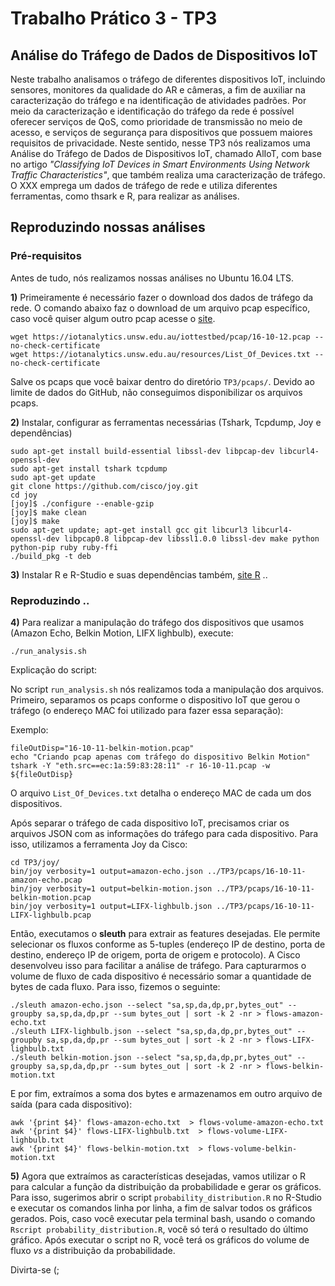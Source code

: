 # Trabalho Prático 3 - TP3
 
## Análise do Tráfego de Dados de Dispositivos IoT

Neste trabalho analisamos o tráfego de diferentes dispositivos IoT, incluindo sensores, monitores da qualidade do AR e câmeras, a fim de auxiliar na caracterização do tráfego e na identificação de atividades padrões. Por meio da caracterização e identificação do tráfego da rede é possível oferecer serviços de QoS, como prioridade de transmissão no meio de acesso, e serviços de segurança para dispositivos que possuem maiores requisitos de privacidade. Neste sentido, nesse TP3 nós realizamos uma Análise do Tráfego de Dados de Dispositivos IoT, chamado AlIoT, com base no artigo *"Classifying IoT Devices in Smart Environments Using Network Traffic Characteristics"*, que também realiza uma caracterização de tráfego. O XXX emprega um dados de tráfego de rede e utiliza diferentes ferramentas, como thsark e R, para realizar as análises.


## Reproduzindo nossas análises

### Pré-requisitos

Antes de tudo, nós realizamos nossas análises no Ubuntu 16.04 LTS.

**1)** Primeiramente é necessário fazer o download dos dados de tráfego da rede. O comando abaixo faz o download de um arquivo pcap específico, caso você quiser algum outro pcap acesse o [site](https://iotanalytics.unsw.edu.au/iottraces.html). 

```
wget https://iotanalytics.unsw.edu.au/iottestbed/pcap/16-10-12.pcap --no-check-certificate
wget https://iotanalytics.unsw.edu.au/resources/List_Of_Devices.txt --no-check-certificate
```

Salve os pcaps que você baixar dentro do diretório ```TP3/pcaps/```. Devido ao limite de dados do GitHub, não conseguimos disponibilizar os arquivos pcaps.

**2)** Instalar, configurar as ferramentas necessárias (Tshark, Tcpdump, Joy e dependências) 

```
sudo apt-get install build-essential libssl-dev libpcap-dev libcurl4-openssl-dev
sudo apt-get install tshark tcpdump
sudo apt-get update
git clone https://github.com/cisco/joy.git
cd joy
[joy]$ ./configure --enable-gzip
[joy]$ make clean
[joy]$ make
sudo apt-get update; apt-get install gcc git libcurl3 libcurl4-openssl-dev libpcap0.8 libpcap-dev libssl1.0.0 libssl-dev make python python-pip ruby ruby-ffi
./build_pkg -t deb

```

**3)** Instalar R e R-Studio e suas dependências também, [site R](https://cloud.r-project.org/bin/linux/ubuntu/README.html) ..

### Reproduzindo ..

**4)** Para realizar a manipulação do tráfego dos dispositivos que usamos (Amazon Echo, Belkin Motion, LIFX lighbulb), execute:

```
./run_analysis.sh
``` 

Explicação do script:

No script ```run_analysis.sh``` nós realizamos toda a manipulação dos arquivos. Primeiro, separamos os pcaps conforme o dispositivo IoT que gerou o tráfego (o endereço MAC foi utilizado para fazer essa separação):

Exemplo:
```
fileOutDisp="16-10-11-belkin-motion.pcap"
echo "Criando pcap apenas com tráfego do dispositivo Belkin Motion"
tshark -Y "eth.src==ec:1a:59:83:28:11" -r 16-10-11.pcap -w ${fileOutDisp}

```
O arquivo ```List_Of_Devices.txt``` detalha o endereço MAC de cada um dos dispositivos.
  
Após separar o tráfego de cada dispositivo IoT, precisamos criar os arquivos JSON com as informações do tráfego para cada dispositivo. Para isso, utilizamos a ferramenta Joy da Cisco:

```
cd TP3/joy/
bin/joy verbosity=1 output=amazon-echo.json ../TP3/pcaps/16-10-11-amazon-echo.pcap
bin/joy verbosity=1 output=belkin-motion.json ../TP3/pcaps/16-10-11-belkin-motion.pcap
bin/joy verbosity=1 output=LIFX-lighbulb.json ../TP3/pcaps/16-10-11-LIFX-lighbulb.pcap
```

Então, executamos o **sleuth** para extrair as features desejadas. Ele permite selecionar os fluxos conforme as 5-tuples (endereço IP de destino, porta de destino, endereço IP de origem, porta de origem e protocolo). A Cisco desenvolveu isso para facilitar a análise de tráfego. Para capturarmos o volume de fluxo de cada dispositivo é necessário somar a quantidade de bytes de cada fluxo. Para isso, fizemos o seguinte:

```
./sleuth amazon-echo.json --select "sa,sp,da,dp,pr,bytes_out" --groupby sa,sp,da,dp,pr --sum bytes_out | sort -k 2 -nr > flows-amazon-echo.txt
./sleuth LIFX-lighbulb.json --select "sa,sp,da,dp,pr,bytes_out" --groupby sa,sp,da,dp,pr --sum bytes_out | sort -k 2 -nr > flows-LIFX-lighbulb.txt
./sleuth belkin-motion.json --select "sa,sp,da,dp,pr,bytes_out" --groupby sa,sp,da,dp,pr --sum bytes_out | sort -k 2 -nr > flows-belkin-motion.txt
```

E por fim, extraímos a soma dos bytes e armazenamos em outro arquivo de saída (para cada dispositivo):

```
awk '{print $4}' flows-amazon-echo.txt  > flows-volume-amazon-echo.txt 
awk '{print $4}' flows-LIFX-lighbulb.txt  > flows-volume-LIFX-lighbulb.txt 
awk '{print $4}' flows-belkin-motion.txt  > flows-volume-belkin-motion.txt 
```

**5)** Agora que extraímos as características desejadas, vamos utilizar o R para calcular a função da distribuição da probabilidade e gerar os gráficos. Para isso, sugerimos abrir o script ```probability_distribution.R``` no R-Studio e executar os comandos linha por linha, a fim de salvar todos os gráficos gerados. Pois, caso você executar pela terminal bash, usando o comando ```Rscript probability_distribution.R```, você só terá o resultado do último gráfico. Após executar o script no R, você terá os gráficos do volume de fluxo *vs* a distribuição da probabilidade.

Divirta-se (;


